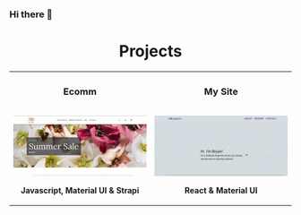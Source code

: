 ### Hi there 👋


<h1 align="center">Projects</h1>
<table border-color="#66b2b2">
  
  <tr>
    <td width="50%" valign="top">
      <h3 align="center"> Ecomm</h3>
        <br/>
        <a href="https://acassiaflowers.shop" target="_blank" >
            <img src="images/acassia.gif" width="100%" alt="Acassia Flowers" />
        </a>
        <br />       
        <p align="center">
          <strong>Javascript, Material UI & Strapi</strong>
        </p>        
    </td>
    <!-- 
      Portfilo -->
    <td width="50%" valign="top">
      <h3 align="center">My Site</h3>
        <br/>
        <a href="https://bryanromero.dev" target="_blank" >
            <img src="images/portfolio.gif" width="100%" alt="Portfolio Image" />
        </a>
        <br />       
        <p align="center">
          <strong>React & Material UI</strong>
        </p>        
    </td>
    </tr>

  </table>

